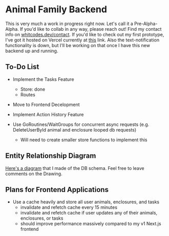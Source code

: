 # Animal Family Backend
This is very much a work in progress right now. Let's call it a Pre-Alpha-Alpha. If you'd like to collab in any way, please reach out! Find my contact info on [whitcodes.dev/contact](whitcodes.dev/contact). If you'd like to check out my first prototype, I've got it hosted on Vercel currently at [this](animal-family.vercel.app) link. Also the text-notification functionality is down, but I'll be working on that once I have this new backend up and running.

## To-Do List
- Implement the Tasks Feature
    - Store: done
    - Routes

- Move to Frontend Decelopment

- Implement Action History Feature

- Use GoRoutines/WaitGroups for concurrent async requests (e.g. DeleteUserById animal and enclosure looped db requests)
    - Will need to create smaller store functions to implement this

## Entity Relationship Diagram
[Here's a diagram](https://docs.google.com/drawings/d/1Vi1yngr4CeXXt-slRGJsLI35_R-y-oIHlZ466be_wx8/edit?usp=sharing) that I made of the DB schema. Feel free to leave comments on the Drawing.

## Plans for Frontend Applications
- Use a cache heavily and store all user animals, enclosures, and tasks
    - invalidate and refetch cache every 15 minutes
    - invalidate and refetch cache if user updates any of their animals, enclosures, or tasks
    - should improve performance massively compared to my v1 Next.js frontend